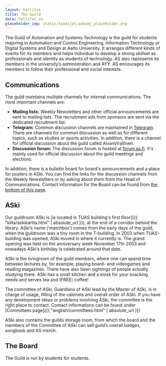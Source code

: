 ```yaml
---
layout: hallitus
title: The Guild
data: hallitus_en
placeholder_img: static/toimijat/aebaej_placeholder.png
---
```


The Guild of Automation and Systems Technology is the guild for students majoring in Automation and Control Engineering, Information Technology or Digital Systems and Design at Aalto University. It arranges different kinds of events for its members and helps individual to develop a strong skillset as professionals and identity as students of technology. AS also represents its members in the university’s administration and AYY. AS encourages its members to follow their professional and social interests.

## Communications

The guild maintains multiple channels for internal communications. The most important channels are:

* **Mailing lists:** Weekly Newsletters and other official announcements are sent to mailing lists. The recruitment ads from sponsors are sent via the dedicated recruitment list.
* **Telegram:** Common discussion channels are maintained in [Telegram](https://telegram.org). There are channels for common discussion as well as for different topics, such as studies or sports activities. In addition, there is a channel for official discussion about the guild called AivanVirallinen.
* **Discussion forum:** The discussion forum is hosted at [forum.as.fi](https://forum.as.fi). It's mainly used for official discussion about the guild meetings and elections.

In addition, there is a bulletin board for board's announcements and a place for posters in ASki. You can find the links for the discussion channels from the Weekly Newsletters or by asking about them from the Head of Communications. Contact information for the Board can be found from [the bottom of this page](#board).

## ASki

Our guildroom ASki is [is located in TUAS building's first floor]({{ "kilta/askikartta.html" | absolute_url }}), at the end of a corridor behind the library. ASki’s name (‘matchbox’) comes from the early days of the guild, when the guildroom was a tiny room in the T-building. In 2003 when TUAS-building was opened, ASki moved in where it currently is. The grand opening was held on the anniversary week November 17th 2003 and nowadays ASki’s birthday is celebrated around that date.

ASki is the livingroom of the guild members, where one can spend time between lectures by, for example, playing board- and videogames and reading magazines. There have also been sightings of people actually studying there. ASki has a small kitchen and a kiosk for your snacking needs and serves tea and (FREE) coffee!

The committee of ASki, Guardians of ASki lead by the Master of ASki, is in charge of usage, filling of the cabinets and overall order of ASki. If you have any development ideas or problems involving ASki, the committee is the right place to contact. Contact informations can be found under [Committees page]({{ "english/committees.html" | absolute_url }})

ASki also contains the guilds storage room, from which the board and the members of the Committee of ASki can sell guild’s overall badges, songbook and AS merch.

<span id="board"></span>

## The Board

The Guild is run by students for students.
